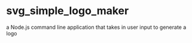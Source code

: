 # svg_simple_logo_maker
 a Node.js command line application that takes in user input to generate a logo
